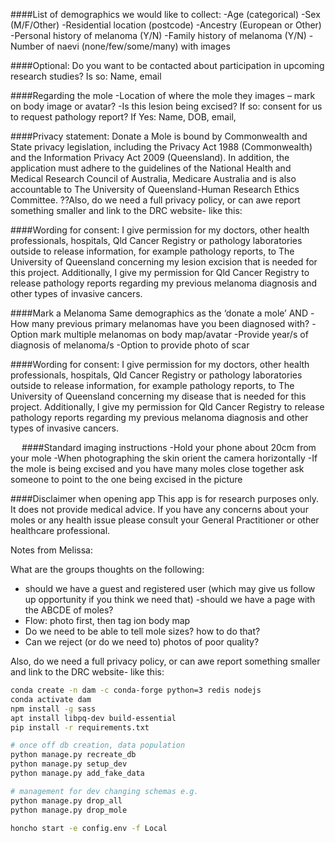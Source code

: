 ####List of demographics we would like to collect:
-Age (categorical)
-Sex (M/F/Other)
-Residential location (postcode)
-Ancestry (European or Other)
-Personal history of melanoma (Y/N)
-Family history of melanoma (Y/N)
-Number of naevi (none/few/some/many) with images
 
####Optional: Do you want to be contacted about participation in upcoming research studies?
 Is so: Name, email

####Regarding the mole
-Location of where the mole they images – mark on body image or avatar?
-Is this lesion being excised?
If so: consent for us to request pathology report?
 		If Yes: Name, DOB, email, 

####Privacy statement:
Donate a Mole is bound by Commonwealth and State privacy legislation, including the Privacy Act 1988 (Commonwealth) and the Information Privacy Act 2009 (Queensland). In addition, the application must adhere to the guidelines of the National Health and Medical Research Council of Australia, Medicare Australia and is also accountable to The University of Queensland-Human Research Ethics Committee.
??Also, do we need a full privacy policy, or can awe report something smaller and link to the DRC website- like this:



####Wording for consent:
I give permission for my doctors, other health professionals, hospitals, Qld Cancer Registry or pathology laboratories outside to release information, for example pathology reports, to The University of Queensland concerning my lesion excision that is needed for this project. Additionally, I give my permission for Qld Cancer Registry to release pathology reports regarding my previous melanoma diagnosis and other types of invasive cancers.

####Mark a Melanoma
Same demographics as the ‘donate a mole’ AND
-How many previous primary melanomas have you been diagnosed with?
-Option mark multiple melanomas on body map/avatar
-Provide year/s of diagnosis of melanoma/s
-Option to provide photo of scar

####Wording for consent:
I give permission for my doctors, other health professionals, hospitals, Qld Cancer Registry or pathology laboratories outside to release information, for example pathology reports, to The University of Queensland concerning my disease that is needed for this project. Additionally, I give my permission for Qld Cancer Registry to release pathology reports regarding my previous melanoma diagnosis and other types of invasive cancers.

 
####Standard imaging instructions
-Hold your phone about 20cm from your mole
-When photographing the skin orient the camera horizontally
-If the mole is being excised and you have many moles close together ask someone to point to the one being excised in the picture

####Disclaimer when opening app
This app is for research purposes only. It does not provide medical advice. If you have any concerns about your moles or any health issue please consult your General Practitioner or other healthcare professional.

Notes from Melissa:

What are the groups thoughts on the following:
- should we have a guest and registered user (which may give us follow up opportunity if you think we need that)
-should we have a page with the ABCDE of moles?
- Flow: photo first, then tag ion body map
- Do we need to be able to tell mole sizes? how to do that?
- Can we reject (or do we need to) photos of poor quality?


Also, do we need a full privacy policy, or can awe report something smaller and link to the DRC website- like this:


```bash
conda create -n dam -c conda-forge python=3 redis nodejs
conda activate dam
npm install -g sass
apt install libpq-dev build-essential
pip install -r requirements.txt

# once off db creation, data population
python manage.py recreate_db
python manage.py setup_dev
python manage.py add_fake_data

# management for dev changing schemas e.g.
python manage.py drop_all
python manage.py drop_mole

honcho start -e config.env -f Local
```

